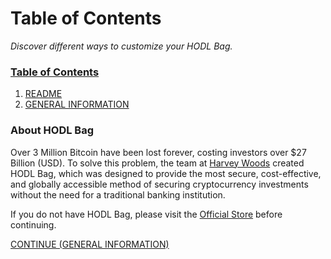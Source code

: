 # Table of Contents
<i>Discover different ways to customize your HODL Bag.</i>

### [Table of Contents](https://github.com/HarveyWoods/The-HODL-Bag/blob/master/Table%20of%20Contents.md)
1. [README](https://github.com/HarveyWoods/The-HODL-Bag/blob/master/README.md)
2. [GENERAL INFORMATION](https://github.com/HarveyWoods/The-HODL-Bag/blob/master/General%20Information.md)

### About HODL Bag
Over 3 Million Bitcoin have been lost forever, costing investors over $27 Billion (USD). To solve this problem, the team at [Harvey Woods](https://www.harveywoods.io) created HODL Bag, which was designed to provide the most secure, cost-effective, and globally accessible method of securing cryptocurrency investments without the need for a traditional banking institution.

If you do not have HODL Bag, please visit the [Official Store](https://www.harveywoods.io/product-page) before continuing.

[CONTINUE (GENERAL INFORMATION)](https://github.com/HarveyWoods/The-HODL-Bag/blob/master/General%20Information.md)
